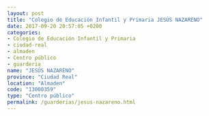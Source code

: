 ```yaml
---
layout: post
title: "Colegio de Educación Infantil y Primaria JESÚS NAZARENO"
date: 2017-09-20 20:57:05 +0200
categories:
- Colegio de Educación Infantil y Primaria
- ciudad-real
- almaden
- Centro público
- guarderia
name: "JESÚS NAZARENO"
province: "Ciudad Real"
location: "Almaden"
code: "13000359"
type: "Centro público"
permalink: /guarderias/jesus-nazareno.html
---
```

